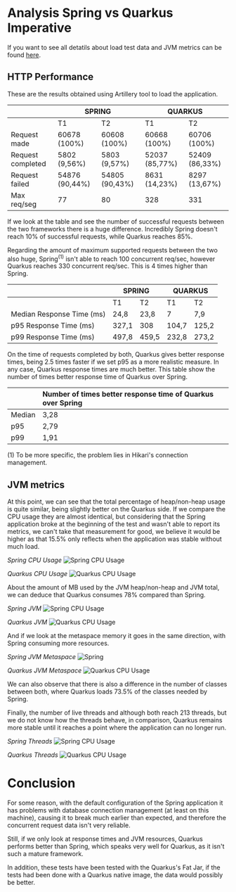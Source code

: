 # Analysis Spring vs Quarkus Imperative
If you want to see all detatils about load test data and JVM metrics can be found [here](https://github.com/MasterCloudApps-Projects/QuarkusMutiny_vs_ReactorSpring/tree/main/lab/imperative/metrics/macbook-pro).

## HTTP Performance
These are the results obtained using Artillery tool to load the application.

<table>
<thead>
  <tr>
    <th></th>
    <th colspan="2">SPRING</th>
    <th colspan="2">QUARKUS</th>
  </tr>
</thead>
<tbody>
  <tr>
    <td></td>
    <td>T1</td>
    <td>T2</td>
    <td>T1</td>
    <td>T2</td>
  </tr>
  <tr>
    <td>Request made</td>
    <td>60678 (100%)</td>
    <td>60608 (100%)</td>
    <td>60668 (100%)</td>
    <td>60706 (100%)</td>
  </tr>
  <tr>
    <td>Request completed</td>
    <td>5802 (9,56%)</td>
    <td>5803 (9,57%)</td>
    <td>52037 (85,77%)</td>
    <td>52409 (86,33%)</td>
  </tr>
  <tr>
    <td>Request failed</td>
    <td>54876 (90,44%)</td>
    <td>54805 (90,43%)</td>
    <td>8631 (14,23%)</td>
    <td>8297 (13,67%)</td>
  </tr>
  <tr>
    <td>Max req/seg</td>
    <td>77</td>
    <td>80</td>
    <td>328</td>
    <td>331</td>
  </tr>
</tbody>
</table>

If we look at the table and see the number of successful requests between the two frameworks there is a huge difference. Incredibly Spring doesn't reach 10% of successful requests, while Quarkus reaches 85%.

Regarding the amount of maximum supported requests between the two also huge, Spring<sup>(1)</sup> isn't able to reach 100 concurrent req/sec, however Quarkus reaches 330 concurrent req/sec. This is 4 times higher than Spring.

<table>
<thead>
  <tr>
    <th></th>
    <th colspan="2">SPRING</th>
    <th colspan="2">QUARKUS</th>
  </tr>
</thead>
<tbody>
  <tr>
    <td></td>
    <td>T1</td>
    <td>T2</td>
    <td>T1</td>
    <td>T2</td>
  </tr>
  <tr>
    <td>Median Response Time (ms)</td>
    <td>24,8</td>
    <td>23,8</td>
    <td>7</td>
    <td>7,9</td>
  </tr>
  <tr>
    <td>p95 Response Time (ms)</td>
    <td>327,1</td>
    <td>308</td>
    <td>104,7</td>
    <td>125,2</td>
  </tr>
  <tr>
    <td>p99 Response Time (ms)</td>
    <td>497,8</td>
    <td>459,5</td>
    <td>232,8</td>
    <td>273,2</td>
  </tr>
</tbody>
</table>

On the time of requests completed by both, Quarkus gives better response times, being 2.5 times faster if we set p95 as a more realistic measure. In any case, Quarkus response times are much better. This table show the number of times better response time of Quarkus over Spring.

|        	| Number of times better response time of Quarkus over Spring 	|
|--------	|:------------------------------------------------------------	|
| Median 	|                                                         3,28 	|
| p95    	|                                                         2,79 	|
| p99    	|                                                         1,91 	|


(1) To be more specific, the problem lies in Hikari's connection management.

## JVM metrics
At this point, we can see that the total percentage of heap/non-heap usage is quite similar, being slightly better on the Quarkus side. If we compare the CPU usage they are almost identical, but considering that the Spring application broke at the beginning of the test and wasn't able to report its metrics, we can't take that measurement for good, we believe it would be higher as that 15.5% only reflects when the application was stable without much load.

_Spring CPU Usage_
![Spring CPU Usage](images/spring-cpu.png)

_Quarkus CPU Usage_
![Quarkus CPU Usage](images/quarkus-cpu.png)

About the amount of MB used by the JVM heap/non-heap and JVM total, we can deduce that Quarkus consumes 78% compared than Spring.

_Spring JVM_
![Spring CPU Usage](images/spring-jvm.png)

_Quarkus JVM_
![Quarkus CPU Usage](images/quarkus-jvm.png)

And if we look at the metaspace memory it goes in the same direction, with Spring consuming more resources.

_Spring JVM Metaspace_
![Spring ](images/spring-metaspace.png)

_Quarkus JVM Metaspace_
![Quarkus CPU Usage](images/quarkus-metaspace.png)

We can also observe that there is also a difference in the number of classes between both, where Quarkus loads 73.5% of the classes needed by Spring.

Finally, the number of live threads and although both reach 213 threads, but we do not know how the threads behave, in comparison, Quarkus remains more stable until it reaches a point where the application can no longer run.

_Spring Threads_
![Spring CPU Usage](images/spring-threads.png)

_Quarkus Threads_
![Quarkus CPU Usage](images/quarkus-threads.png)

# Conclusion
For some reason, with the default configuration of the Spring application it has problems with database connection management (at least on this machine), causing it to break much earlier than expected, and therefore the concurrent request data isn't very reliable.

Still, if we only look at response times and JVM resources, Quarkus performs better than Spring, which speaks very well for Quarkus, as it isn't such a mature framework. 

In addition, these tests have been tested with the Quarkus's Fat Jar, if the tests had been done with a Quarkus native image, the data would possibly be better.
